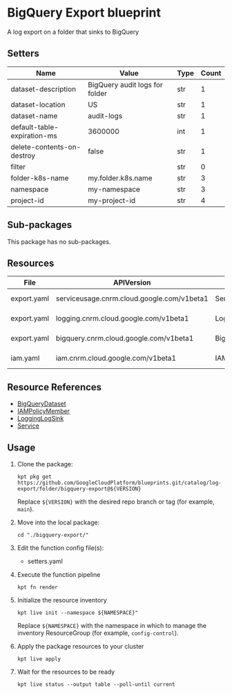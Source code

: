 <!-- BEGINNING OF PRE-COMMIT-BLUEPRINT DOCS HOOK:TITLE -->
# BigQuery Export blueprint


<!-- END OF PRE-COMMIT-BLUEPRINT DOCS HOOK:TITLE -->
<!-- BEGINNING OF PRE-COMMIT-BLUEPRINT DOCS HOOK:BODY -->
A log export on a folder that sinks to BigQuery

## Setters

|            Name             |             Value              | Type | Count |
|-----------------------------|--------------------------------|------|-------|
| dataset-description         | BigQuery audit logs for folder | str  |     1 |
| dataset-location            | US                             | str  |     1 |
| dataset-name                | audit-logs                     | str  |     1 |
| default-table-expiration-ms |                        3600000 | int  |     1 |
| delete-contents-on-destroy  | false                          | str  |     1 |
| filter                      |                                | str  |     0 |
| folder-k8s-name             | my.folder.k8s.name             | str  |     3 |
| namespace                   | my-namespace                   | str  |     3 |
| project-id                  | my-project-id                  | str  |     4 |

## Sub-packages

This package has no sub-packages.

## Resources

|    File     |                 APIVersion                 |      Kind       |           Name            |  Namespace   |
|-------------|--------------------------------------------|-----------------|---------------------------|--------------|
| export.yaml | serviceusage.cnrm.cloud.google.com/v1beta1 | Service         | my-project-id-bigquery    | projects     |
| export.yaml | logging.cnrm.cloud.google.com/v1beta1      | LoggingLogSink  | my.folder.k8s.name-bqsink | my-namespace |
| export.yaml | bigquery.cnrm.cloud.google.com/v1beta1     | BigQueryDataset | bqlogexportdataset        | my-namespace |
| iam.yaml    | iam.cnrm.cloud.google.com/v1beta1          | IAMPolicyMember | bq-project-iam-policy     | my-namespace |

## Resource References

- [BigQueryDataset](https://cloud.google.com/config-connector/docs/reference/resource-docs/bigquery/bigquerydataset)
- [IAMPolicyMember](https://cloud.google.com/config-connector/docs/reference/resource-docs/iam/iampolicymember)
- [LoggingLogSink](https://cloud.google.com/config-connector/docs/reference/resource-docs/logging/logginglogsink)
- [Service](https://cloud.google.com/config-connector/docs/reference/resource-docs/serviceusage/service)

## Usage

1.  Clone the package:
    ```shell
    kpt pkg get https://github.com/GoogleCloudPlatform/blueprints.git/catalog/log-export/folder/bigquery-export@${VERSION}
    ```
    Replace `${VERSION}` with the desired repo branch or tag
    (for example, `main`).

1.  Move into the local package:
    ```shell
    cd "./bigquery-export/"
    ```

1.  Edit the function config file(s):
    - setters.yaml

1.  Execute the function pipeline
    ```shell
    kpt fn render
    ```

1.  Initialize the resource inventory
    ```shell
    kpt live init --namespace ${NAMESPACE}"
    ```
    Replace `${NAMESPACE}` with the namespace in which to manage
    the inventory ResourceGroup (for example, `config-control`).

1.  Apply the package resources to your cluster
    ```shell
    kpt live apply
    ```

1.  Wait for the resources to be ready
    ```shell
    kpt live status --output table --poll-until current
    ```

<!-- END OF PRE-COMMIT-BLUEPRINT DOCS HOOK:BODY -->

